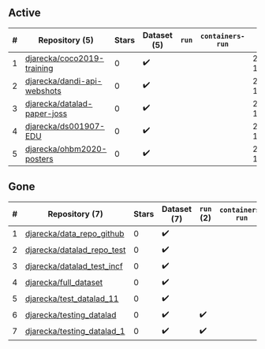## Active
| # | Repository (5) | Stars | Dataset (5) | `run` | `containers-run` | Last Modified |
| --- | --- | --- | --- | --- | --- | --- |
| 1 | [djarecka/coco2019-training](https://github.com/djarecka/coco2019-training) | 0 | :heavy_check_mark: |  |  | 2019-01-10 15:34:22+00:00 |
| 2 | [djarecka/dandi-api-webshots](https://github.com/djarecka/dandi-api-webshots) | 0 | :heavy_check_mark: |  |  | 2021-07-16 10:12:12+00:00 |
| 3 | [djarecka/datalad-paper-joss](https://github.com/djarecka/datalad-paper-joss) | 0 | :heavy_check_mark: |  |  | 2021-04-12 15:24:06+00:00 |
| 4 | [djarecka/ds001907-EDU](https://github.com/djarecka/ds001907-EDU) | 0 | :heavy_check_mark: |  |  | 2022-06-19 10:32:50+00:00 |
| 5 | [djarecka/ohbm2020-posters](https://github.com/djarecka/ohbm2020-posters) | 0 | :heavy_check_mark: |  |  | 2020-06-24 17:13:16+00:00 |

## Gone
| # | Repository (7) | Stars | Dataset (7) | `run` (2) | `containers-run` | Last Modified |
| --- | --- | --- | --- | --- | --- | --- |
| 1 | [djarecka/data_repo_github](https://github.com/djarecka/data_repo_github) | 0 | :heavy_check_mark: |  |  | — |
| 2 | [djarecka/datalad_repo_test](https://github.com/djarecka/datalad_repo_test) | 0 | :heavy_check_mark: |  |  | — |
| 3 | [djarecka/datalad_test_incf](https://github.com/djarecka/datalad_test_incf) | 0 | :heavy_check_mark: |  |  | — |
| 4 | [djarecka/full_dataset](https://github.com/djarecka/full_dataset) | 0 | :heavy_check_mark: |  |  | — |
| 5 | [djarecka/test_datalad_11](https://github.com/djarecka/test_datalad_11) | 0 | :heavy_check_mark: |  |  | — |
| 6 | [djarecka/testing_datalad](https://github.com/djarecka/testing_datalad) | 0 | :heavy_check_mark: | :heavy_check_mark: |  | — |
| 7 | [djarecka/testing_datalad_1](https://github.com/djarecka/testing_datalad_1) | 0 | :heavy_check_mark: | :heavy_check_mark: |  | — |
